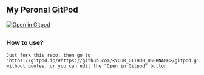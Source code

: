 ## My Peronal GitPod

[![Open in Gitpod](https://gitpod.io/button/open-in-gitpod.svg)](https://gitpod.io/#https://github.com/okta-10/gitpod.git)

##

### How to use?

```
Just fork this repo, then go to
"https://gitpod.io/#https://github.com/<YOUR_GITHUB_USERNAME>/gitpod.git"
without quotes, or you can edit the "Open in Gitpod" button
```
